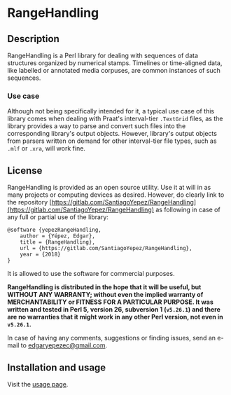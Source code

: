 # RangeHandling

## Description

RangeHandling is a Perl library for dealing with sequences of data structures organized by numerical stamps. Timelines or time-aligned data, like labelled or annotated media corpuses, are common instances of such sequences.

### Use case

Although not being specifically intended for it, a typical use case of this library comes when dealing with Praat's interval-tier `.TextGrid` files, as the library provides a way to parse and convert such files into the corresponding library's output objects. However, library's output objects from parsers written on demand for other interval-tier file types, such as `.mlf` or `.xra`, will work fine. 

## License

RangeHandling is provided as an open source utility. Use it at will in as many projects or computing devices as desired. However, do clearly link to the repository [https://gitlab.com/SantiagoYepez/RangeHandling](https://gitlab.com/SantiagoYepez/RangeHandling) as following in case of any full or partial use of the library:

```
@software {yepezRangeHandling,
    author = {Yépez, Edgar},
    title = {RangeHandling},
    url = {https://gitlab.com/SantiagoYepez/RangeHandling},
    year = {2018}
}
```

It is allowed to use the software for commercial purposes. 

**RangeHandling is distributed in the hope that it will be useful, but WITHOUT ANY WARRANTY; without even the implied warranty of MERCHANTABILITY or FITNESS FOR A PARTICULAR PURPOSE. It was written and tested in Perl 5, version 26, subversion 1 (`v5.26.1`) and there are no warranties that it might work in any other Perl version, not even in `v5.26.1`.**

In case of having any comments, suggestions or finding issues, send an e-mail to edgaryepezec@gmail.com.

## Installation and usage

Visit the [usage page](https://gitlab.com/SantiagoYepez/RangeHandling/wikis/Usage).